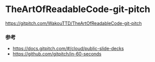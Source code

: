 # TheArtOfReadableCode-git-pitch

https://gitpitch.com/WakouTTD/TheArtOfReadableCode-git-pitch

### 参考
- https://docs.gitpitch.com/#/cloud/public-slide-decks
- https://github.com/gitpitch/in-60-seconds

